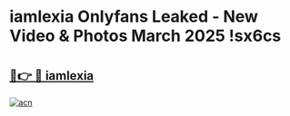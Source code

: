 # iamlexia Onlyfans Leaked - New Video & Photos March 2025 !sx6cs

# <h2><a href="https://bixb1g.iuczelnia.edu.pl?title=iamlexia&ref=sx6cs">🔗👉 🔴 iamlexia</a></h2>

[![acn](https://github.com/user-attachments/assets/0f9c940e-d8b0-45ae-aac7-cd30a18b3e1c)](https://bixb1g.iuczelnia.edu.pl?title=iamlexia&ref=sx6cs)


